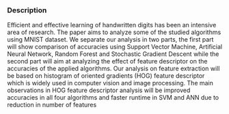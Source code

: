 ### Description
Efficient and effective learning of handwritten digits has been an intensive area of research. The paper aims to analyze some of the
studied algorithms using MNIST dataset. We separate our analysis in two parts, the first part will show comparison of accuracies using Support Vector Machine, Artificial Neural
Network, Random Forest and Stochastic Gradient Descent while the second part will aim at analyzing the effect of feature
descriptor on the accuracies of the applied algorithms. Our analysis on feature extraction will be based on histogram of
oriented gradients (HOG) feature descriptor which is widely used in computer vision and image processing. The main observations
in HOG feature descriptor analysis will be improved accuracies in all four algorithms and faster runtime in SVM and ANN due to
reduction in number of features
